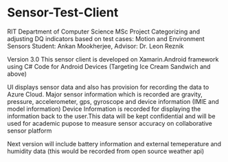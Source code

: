 Sensor-Test-Client
==================
RIT Department of Computer Science 
MSc Project
Categorizing and adjusting DQ indicators based on test cases: Motion and 
Environment Sensors 
Student: Ankan Mookherjee, Advisor: Dr. Leon Reznik

Version 3.0
This sensor client is developed on Xamarin.Android framework using C# Code for Android Devices (Targeting Ice Cream Sandwich and above)

UI displays sensor data and also has provision for recording the data to Azure Cloud.
Major sensor information which is recorded are gravity, pressure, accelerometer, gps, gyroscope and device information (IMIE and model information)
Device Information is recorded for displaying the information back to the user.This data will be kept confidential and will be used for academic pupose to measure sensor accuracy on collaborative sensor platform

Next version will include battery information and external temeperature and humidity data (this would be recorded from open source weather api)

